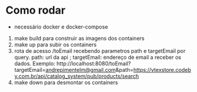 # Como rodar

- necessário docker e docker-compose

1. make build para construir as imagens dos containers
2. make up para subir os containers
3. rota de acesso /toEmail recebendo parametros path e targetEmail por query. path: url da api ; targetEmail: endereço de email a receber os dados. Exemplo: http://localhost:8080/toEmail?targetEmail=andrepimentelm@gmail.com&path=https://vtexstore.codeby.com.br/api/catalog_system/pub/products/search
4. make down para desmontar os containers
